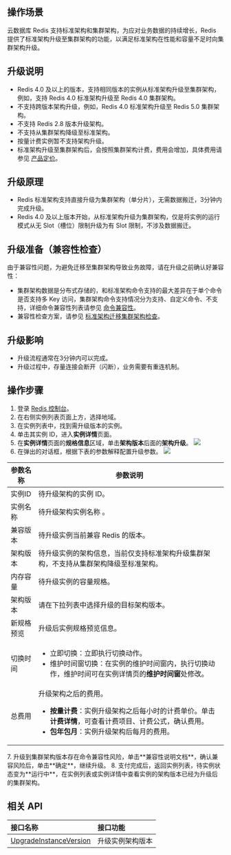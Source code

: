 ## 操作场景

云数据库 Redis 支持标准架构和集群架构，为应对业务数据的持续增长，Redis 提供了标准架构升级至集群架构的功能，以满足标准架构在性能和容量不足时向集群架构升级。

## 升级说明
- Redis 4.0 及以上的版本，支持相同版本的实例从标准架构升级至集群架构，例如，支持 Redis 4.0 标准架构升级至 Redis 4.0 集群架构。
- 不支持跨版本架构升级，例如，Redis 4.0 标准架构升级至 Redis 5.0 集群架构。
- 不支持 Redis 2.8 版本升级架构。
- 不支持从集群架构降级至标准架构。
- 按量计费实例暂不支持架构升级。
- 标准架构升级至集群架构后，会按照集群架构计费，费用会增加，具体费用请参见 [产品定价](https://cloud.tencent.com/document/product/239/9894)。

## 升级原理
- Redis 标准架构支持直接升级为集群架构（单分片），无需数据搬迁，3分钟内完成升级。
- Redis 4.0 及以上版本开始，从标准架构升级为集群架构，仅是将实例的运行模式从无 Slot（槽位）限制升级为有 Slot 限制，不涉及数据搬迁。

## 升级准备（兼容性检查）
由于兼容性问题，为避免迁移至集群架构导致业务故障，请在升级之前确认好兼容性：
- 集群架构数据是分布式存储的，和标准架构命令支持的最大差异在于单个命令是否支持多 Key 访问，集群架构命令支持情况分为支持、自定义命令、不支持，详细命令兼容性列表请参见 [命令兼容性](https://cloud.tencent.com/document/product/239/36152)。
- 兼容性检查方案，请参见 [标准架构迁移集群架构检查](https://cloud.tencent.com/document/product/239/43697)。

## 升级影响
- 升级流程通常在3分钟内可以完成。
- 升级过程中，存量连接会断开（闪断），业务需要有重连机制。

## 操作步骤
1. 登录 [Redis 控制台](https://console.cloud.tencent.com/redis)。
2. 在右侧实例列表页面上方，选择地域。
3. 在实例列表中，找到需升级版本的实例。
4. 单击其实例 ID，进入**实例详情**页面。
5. 在**实例详情**页面的**规格信息**区域，单击**架构版本**后面的**架构升级**。
![](https://main.qcloudimg.com/raw/145122e4cdaadcc047744a10e8690993.png)
6. 在弹出的对话框，根据下表的参数解释配置升级参数。
![](https://main.qcloudimg.com/raw/b8fc25e215303a59831e5df2bcf34507.png)
<table>
<thead><tr><th>参数名称</th><th>参数说明</th></tr></thead>
<tbody><tr>
<td>实例ID</td>
<td>待升级架构的实例 ID。</td></tr>
<tr>
<td>实例名称</td><td>待升级架构实例名称 。</td></tr>
<tr>
<td>兼容版本</td><td>待升级实例当前兼容 Redis 的版本。</td></tr>
<tr>
<td>架构版本</td>
<td>待升级实例的架构信息，当前仅支持标准架构升级集群架构，不支持从集群架构降级至标准架构。</td></tr>
<tr>
<td>内存容量</td><td>待升级实例的容量规格。</td></tr>
<tr>
<td>架构版本</td><td>请在下拉列表中选择升级的目标架构版本。</td></tr>
<tr>
<td>新规格预览</td><td>升级后实例规格预览信息。</td></tr>
<tr>
<td>切换时间</td>
<td><ul><li>立即切换：立即执行切换动作。</li><li>维护时间窗切换：在实例的维护时间窗内，执行切换动作，维护时间可在实例详情页的<strong>维护时间窗</strong>处修改。</li></ul></td></tr>
<tr>
<td>总费用</td>
<td>升级架构之后的费用。<ul><li> <strong>按量计费</strong>：实例升级架构之后每小时的计费单价。单击<strong>计费详情</strong>，可查看计费项目、计费公式，确认费用。</li> <li><strong>包年包月</strong>：实例升级架构后每月的费用。</li></ul></td></tr>
</tbody></table> 
7. 升级到集群架构版本存在命令兼容性风险，单击**兼容性说明文档**，确认兼容风险后，单击**确定**，继续升级。
8. 支付完成后，返回实例列表，待实例状态变为**运行中**，在实例列表或实例详情中查看实例的架构版本已经为升级后的集群架构。

## 相关 API

| 接口名称                                                     | 接口功能         |
| :----------------------------------------------------------- | :--------------- |
| [UpgradeInstanceVersion](https://cloud.tencent.com/document/product/239/46334) | 升级实例架构版本 |

